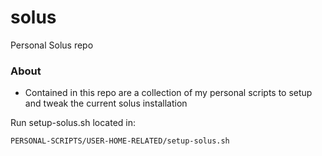 # solus
Personal Solus repo

### About
- Contained in this repo are a collection of my personal scripts to setup and tweak the current solus installation

Run setup-solus.sh located in: 

```bash
PERSONAL-SCRIPTS/USER-HOME-RELATED/setup-solus.sh
```
